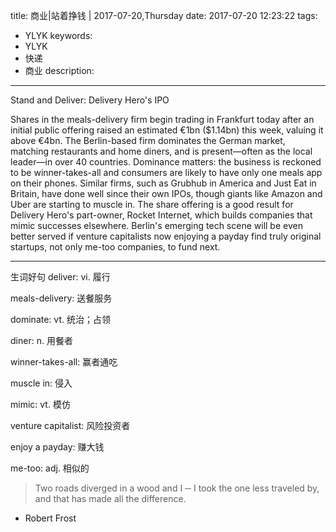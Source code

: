 title: 商业|站着挣钱 | 2017-07-20,Thursday
date: 2017-07-20 12:23:22
tags:
- YLYK
keywords:
- YLYK
- 快递
- 商业
description:
---
Stand and Deliver: Delivery Hero's IPO

Shares in the meals-delivery firm begin trading in Frankfurt today after an initial public offering raised an estimated €1bn ($1.14bn) this week, valuing it above €4bn. The Berlin-based firm dominates the German market, matching restaurants and home diners, and is present—often as the local leader—in over 40 countries. Dominance matters: the business is reckoned to be winner-takes-all and consumers are likely to have only one meals app on their phones. Similar firms, such as Grubhub in America and Just Eat in Britain, have done well since their own IPOs, though giants like Amazon and Uber are starting to muscle in. The share offering is a good result for Delivery Hero's part-owner, Rocket Internet, which builds companies that mimic successes elsewhere. Berlin's emerging tech scene will be even better served if venture capitalists now enjoying a payday find truly original startups, not only me-too companies, to fund next.

----

生词好句
deliver: vi. 履行

meals-delivery: 送餐服务

dominate: vt. 统治；占领

diner: n. 用餐者

winner-takes-all: 赢者通吃

muscle in: 侵入

mimic: vt. 模仿

venture capitalist: 风险投资者

enjoy a payday: 赚大钱

me-too: adj. 相似的

> Two roads diverged in a wood and I ─ I took the one less traveled by, and that has made all the difference.  
- Robert Frost
